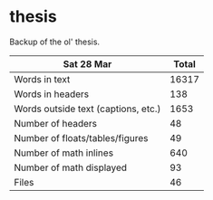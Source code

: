 thesis
======
Backup of the ol' thesis.

Sat 28 Mar | Total
---|---
Words in text| 16317
Words in headers| 138
Words outside text (captions, etc.)| 1653
Number of headers| 48
Number of floats/tables/figures| 49
Number of math inlines| 640
Number of math displayed| 93
Files| 46

